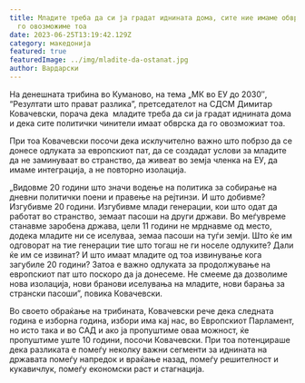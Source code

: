 ```yaml
---
title: Младите треба да си ја градат иднината дома, сите ние имаме обврска да им
  го овозможиме тоа
date: 2023-06-25T13:19:42.129Z
category: македонија
featured: true
featuredImage: ../img/mladite-da-ostanat.jpg
author: Вардарски
---
```

<!--StartFragment-->

На денешната трибина во Куманово, на тема „МК во ЕУ до 2030″, “Резултати што прават разлика”, претседателот на СДСМ Димитар Ковачевски, порача дека  младите треба да си ја градат иднината дома и дека сите политички чинители имаат обврска да го овозможиат тоа.

При тоа Ковачевски посочи дека исклучително важно што побрзо да се донесе одлуката за европскиот пат, да се создадат услови за младите да не заминуваат во странство, да живеат во земја членка на ЕУ, да имаме интеграција, а не повторно изолација.

„Видовме 20 години што значи водење на политика за собирање на дневни политички поени и правење на рејтинзи. И што добивме? Изгубивме 20 години. Изгубивме млади генерации, кои што одат да работат во странство, земаат пасоши на други држави. Во меѓувреме станавме заробена држава, цели 11 години не мрднавме од место, додека младите ни се иселуваа, земаа пасоши на туѓи земји. Што ќе им одговорат на тие генерации тие што тогаш не ги носеле одлуките? Дали ќе им се извинат? И што имаат младите од тоа извинување кога загубиле 20 години? Затоа е важно одлуката за продолжување на европскиот пат што поскоро да ја донесеме. Не смееме да дозволиме нова изолација, нови бранови иселувања на младите, нови барања за странски пасоши”, повика Ковачевски.

Во своето обраќање на трибината, Ковачевски рече дека следната година е изборна година, избори има кај нас, во Европскиот Парламент, но исто така и во САД и ако ја пропуштиме оваа можност, ќе пропуштиме уште 10 години, посочи Ковачевски. При тоа потенцираше дека разликата е помеѓу неколку важни сегменти за иднината на државата помеѓу напредок и враќање назад, помеѓу решителност и кукавичлук, помеѓу економски раст и стагнација.

<!--EndFragment-->